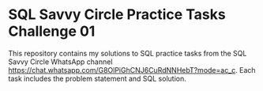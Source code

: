 # SQL Savvy Circle Practice Tasks Challenge 01

This repository contains my solutions to SQL practice tasks from the SQL Savvy Circle WhatsApp channel https://chat.whatsapp.com/G8OlPiGhCNJ6CuRdNNHebT?mode=ac_c. 
Each task includes the problem statement and SQL solution.




 

